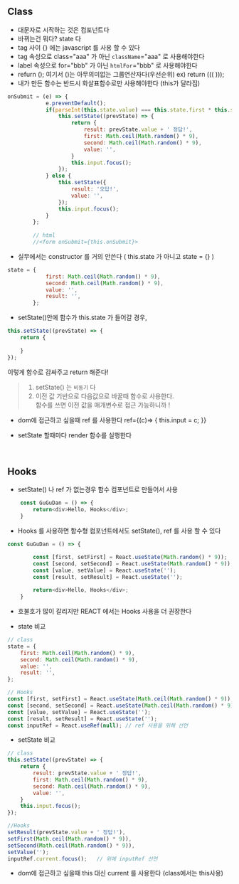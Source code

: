 ## Class

- 대문자로 시작하는 것은 컴포넌트다
- 바뀌는건 뭐다? state 다
- tag 사이 {} 에는 javascript 를 사용 할 수 있다
- tag 속성으로 class="aaa"  가 아닌 `className`="aaa" 로 사용해야한다
- label 속성으로 for="bbb"  가 아닌 `htmlFor`="bbb" 로 사용해야한다
- refurn ();  여기서 ()는 아무의미없는 그룹연산자다(우선순위)  ex) return ((( )));
- 내가 만든 함수는 반드시 화살표함수로만 사용해야한다 (this가 달라짐)
```js
onSubmit = (e) => {
            e.preventDefault();
            if(parseInt(this.state.value) === this.state.first * this.state.second) {
                this.setState((prevState) => {
                    return {
                        result: prevState.value + ' 정답!',
                        first: Math.ceil(Math.random() * 9),
                        second: Math.ceil(Math.random() * 9),
                        value: '',
                    }
                    this.input.focus();
                });
            } else {
                this.setState({
                    result: '오답!',
                    value: '',
                });
                this.input.focus();
            }
        };
		
		// html
		//<form onSubmit={this.onSubmit}>
```

- 실무에서는 constructor 를 거의 안쓴다 ( this.state 가 아니고 state = {} )
```js
state = {
            first: Math.ceil(Math.random() * 9),
            second: Math.ceil(Math.random() * 9),
            value: '',
            result: '',
        };
```

- setState()안에 함수가 this.state 가 들어갈 경우, 
```js
this.setState((prevState) => { 
	return {
		
	} 
});
```
이렇게 함수로 감싸주고 return 해준다!  

>1. setState() 는 `비동기` 다
> 1. 이전 값 기반으로 다음값으로 바꿀때 함수로 사용한다.  
> 함수를 쓰면 이전 값을 매개변수로 접근 가능하니까 ! 

- dom에 접근하고 싶을때 ref 를 사용한다   ref={(c)=> { this.input = c; }} 

- setState 할때마다 render 함수를 실행한다

<br>

## Hooks

- setState() 나 ref 가 없는경우 함수 컴포넌트로 만들어서 사용
```js 
    const GuGuDan = () => {
        return<div>Hello, Hooks</div>;
    }
```
- Hooks 를 사용하면 함수형 컴포넌트에서도 setState(), ref 를 사용 할 수 있다
```js
const GuGuDan = () => {

        const [first, setFirst] = React.useState(Math.random() * 9));
        const [second, setSecond] = React.useState(Math.random() * 9));
        const [value, setValue] = React.useState('');
        const [result, setResult] = React.useState('');
		
        return<div>Hello, Hooks</div>;
    }
```
- 호불호가 많이 갈리지만 REACT 에서는 Hooks 사용을 더 권장한다

- state 비교

```js
// class
state = {
	first: Math.ceil(Math.random() * 9),
	second: Math.ceil(Math.random() * 9),
	value: '',
	result: '',
};

// Hooks
const [first, setFirst] = React.useState(Math.ceil(Math.random() * 9));
const [second, setSecond] = React.useState(Math.ceil(Math.random() * 9));
const [value, setValue] = React.useState('');
const [result, setResult] = React.useState('');
const inputRef = React.useRef(null); // ref 사용을 위해 선언
```

- setState 비교

```js
// class
this.setState((prevState) => {
	return {
		result: prevState.value + ' 정답!',
		first: Math.ceil(Math.random() * 9),
		second: Math.ceil(Math.random() * 9),
		value: '',
	}
	this.input.focus();
});

//Hooks
setResult(prevState.value + ' 정답!'),
setFirst(Math.ceil(Math.random() * 9)),
setSecond(Math.ceil(Math.random() * 9)),
setValue('');
inputRef.current.focus();   // 위에 inputRef 선언
```

- dom에 접근하고 싶을때 this 대신 current 를 사용한다 (class에서는 this사용)










